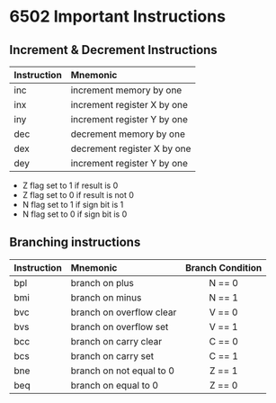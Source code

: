 # 6502 Important Instructions

## Increment & Decrement Instructions

| Instruction | Mnemonic                    |
| :---------- | :-------------------------- |
| inc         | increment memory by one     |
| inx         | increment register X by one |
| iny         | increment register Y by one |
| dec         | decrement memory by one     |
| dex         | decrement register X by one |
| dey         | increment register Y by one |

* Z flag set to 1 if result is 0
* Z flag set to 0 if result is not 0
* N flag set to 1 if sign bit is 1
* N flag set to 0 if sign bit is 0

## Branching instructions

| Instruction | Mnemonic                 | Branch Condition |
| :---------- | :----------------------- | :--------------: |
| bpl         | branch on plus           |      N == 0      |
| bmi         | branch on minus          |      N == 1      |
| bvc         | branch on overflow clear |      V == 0      |
| bvs         | branch on overflow set   |      V == 1      |
| bcc         | branch on carry clear    |      C == 0      |
| bcs         | branch on carry set      |      C == 1      |
| bne         | branch on not equal to 0 |      Z == 1      |
| beq         | branch on equal to 0     |      Z == 0      |